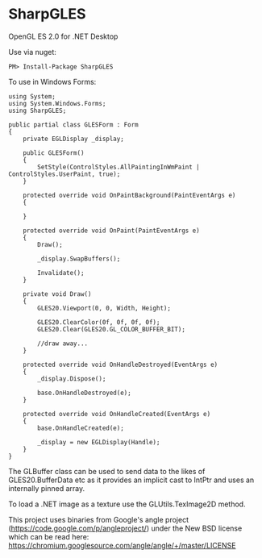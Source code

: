 SharpGLES
=========

OpenGL ES 2.0 for .NET Desktop

Use via nuget:

```
PM> Install-Package SharpGLES
```

To use in Windows Forms:

```
using System;
using System.Windows.Forms;
using SharpGLES;

public partial class GLESForm : Form
{
	private EGLDisplay _display;

	public GLESForm()
	{
		SetStyle(ControlStyles.AllPaintingInWmPaint | ControlStyles.UserPaint, true);
	}

	protected override void OnPaintBackground(PaintEventArgs e)
	{

	}

	protected override void OnPaint(PaintEventArgs e)
	{
		Draw();

		_display.SwapBuffers();

		Invalidate();
	}

	private void Draw()
	{
		GLES20.Viewport(0, 0, Width, Height);

		GLES20.ClearColor(0f, 0f, 0f, 0f);
		GLES20.Clear(GLES20.GL_COLOR_BUFFER_BIT);

		//draw away...
	}

	protected override void OnHandleDestroyed(EventArgs e)
	{
		_display.Dispose();

		base.OnHandleDestroyed(e);
	}

	protected override void OnHandleCreated(EventArgs e)
	{
		base.OnHandleCreated(e);

		_display = new EGLDisplay(Handle);
	}
}
```

The GLBuffer<T> class can be used to send data to the likes of GLES20.BufferData etc as it provides an implicit cast to IntPtr and uses an internally pinned array.

To load a .NET image as a texture use the GLUtils.TexImage2D method.

This project uses binaries from Google's angle project (https://code.google.com/p/angleproject/) under the New BSD license which can be read here:
https://chromium.googlesource.com/angle/angle/+/master/LICENSE
